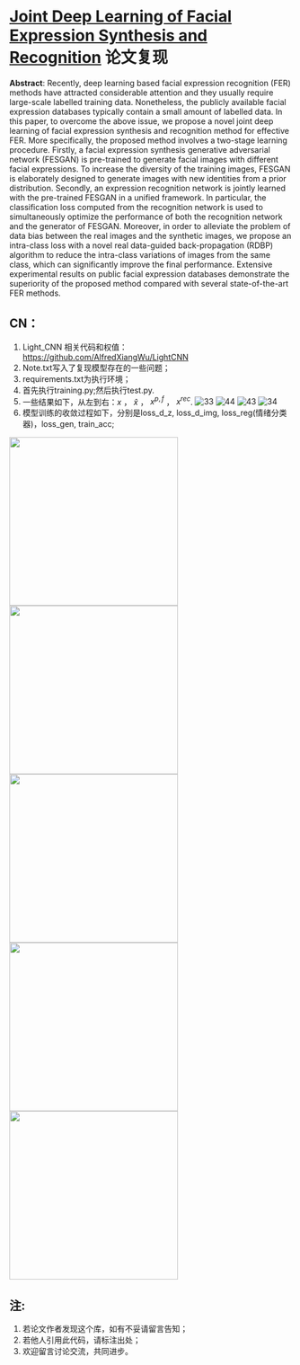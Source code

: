 # [Joint Deep Learning of Facial Expression Synthesis and Recognition](https://ieeexplore.ieee.org/document/8943107) 论文复现
**Abstract**:
Recently, deep learning based facial expression recognition (FER) methods have attracted considerable attention and they usually require large-scale labelled training data. Nonetheless, the publicly available facial expression databases typically contain a small amount of labelled data. In this paper, to overcome the above issue, we propose a novel joint deep learning of facial expression synthesis and recognition method for effective FER. More specifically, the proposed method involves a two-stage learning procedure. Firstly, a facial expression synthesis generative adversarial network (FESGAN) is pre-trained to generate facial images with different facial expressions. To increase the diversity of the training images, FESGAN is elaborately designed to generate images with new identities from a prior distribution. Secondly, an expression recognition network is jointly learned with the pre-trained FESGAN in a unified framework. In particular, the classification loss computed from the recognition network is used to simultaneously optimize the performance of both the recognition network and the generator of FESGAN. Moreover, in order to alleviate the problem of data bias between the real images and the synthetic images, we propose an intra-class loss with a novel real data-guided back-propagation (RDBP) algorithm to reduce the intra-class variations of images from the same class, which can significantly improve the final performance. Extensive experimental results on public facial expression databases demonstrate the superiority of the proposed method compared with several state-of-the-art FER methods.

## CN：
1. Light_CNN 相关代码和权值：https://github.com/AlfredXiangWu/LightCNN
2. Note.txt写入了复现模型存在的一些问题；
3. requirements.txt为执行环境；
4. 首先执行training.py;然后执行test.py.
5. 一些结果如下，从左到右：$`x`$  ，   $`\widehat{x}`$   ，  $`x^{p,f}`$  ，  $`x^{rec}`$.
![33](https://github.com/1056891520/FESGAN_manipulator_master/assets/71159747/5a2f7053-6e18-4ebc-803f-3efb60123572)
![44](https://github.com/1056891520/FESGAN_manipulator_master/assets/71159747/33e7b84b-b779-4483-a77c-2418bc7e0305)
![43](https://github.com/1056891520/FESGAN_manipulator_master/assets/71159747/62ad60ac-9575-4111-88b1-6b8452b36781)
![34](https://github.com/1056891520/FESGAN_manipulator_master/assets/71159747/301dfbb8-a228-4076-bc07-55df6417b6c4)
6. 模型训练的收敛过程如下，分别是loss_d_z, loss_d_img, loss_reg(情绪分类器)，loss_gen, train_acc;
<img src="https://github.com/1056891520/FESGAN_manipulator_master/assets/71159747/33559122-682b-49a0-bf38-1b31989b5dc8" width="300px">
<img src="https://github.com/1056891520/FESGAN_manipulator_master/assets/71159747/ac0ae443-e1df-4e7e-b765-36843e899830" width="300px">
<img src="https://github.com/1056891520/FESGAN_manipulator_master/assets/71159747/648daf48-5986-4219-b2e7-8d134a32acf0" width="300px">
<img src="https://github.com/1056891520/FESGAN_manipulator_master/assets/71159747/95f6c097-9001-4a5a-b52a-7db7e16397fc" width="300px">
<img src="https://github.com/1056891520/FESGAN_manipulator_master/assets/71159747/07e32212-7f7f-4327-8afe-8e9f90fb8a2f" width="300px">

## 注:
1. 若论文作者发现这个库，如有不妥请留言告知；
2. 若他人引用此代码，请标注出处；
3. 欢迎留言讨论交流，共同进步。
